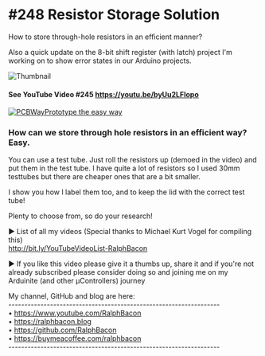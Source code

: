 # #248 Resistor Storage Solution
How to store through-hole resistors in an efficient manner?

Also a quick update on the 8-bit shift register (with latch) project I'm working on to show error states in our Arduino projects.

![Thumbnail](https://user-images.githubusercontent.com/20911308/186482344-b6bd2c73-a1dd-4786-8f1a-2b95de9f9679.png)  
#### See YouTube Video #245 https://youtu.be/byUu2LFlopo  

[![PCBWayPrototype the easy way](https://user-images.githubusercontent.com/20911308/185422574-52a4e7db-c680-4dd2-87be-1f1dd1db6a65.gif "PCBWay - up to 20% Discount on 4 & 6-layer PCBs")](https://pcbway.com/)  

### How can we store through hole resistors in an efficient way? Easy.

You can use a test tube. Just roll the resistors up (demoed in the video) and put them in the test tube. I have quite a lot of resistors so I used 30mm testtubes but there are cheaper ones that are a bit smaller.

I show you how I label them too, and to keep the lid with the correct test tube! 

Plenty to choose from, so do your research!

► List of all my videos
(Special thanks to Michael Kurt Vogel for compiling this)  
http://bit.ly/YouTubeVideoList-RalphBacon

► If you like this video please give it a thumbs up, share it and if you're not already subscribed please consider doing so and joining me on my Arduinite (and other μControllers) journey

My channel, GitHub and blog are here:  
\------------------------------------------------------------------  
• https://www.youtube.com/RalphBacon  
• https://ralphbacon.blog  
• https://github.com/RalphBacon  
• https://buymeacoffee.com/ralphbacon  
\------------------------------------------------------------------

